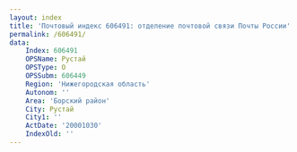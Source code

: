 ```yaml
---
layout: index
title: 'Почтовый индекс 606491: отделение почтовой связи Почты России'
permalink: /606491/
data:
    Index: 606491
    OPSName: Рустай
    OPSType: О
    OPSSubm: 606449
    Region: 'Нижегородская область'
    Autonom: ''
    Area: 'Борский район'
    City: Рустай
    City1: ''
    ActDate: '20001030'
    IndexOld: ''
---
```

